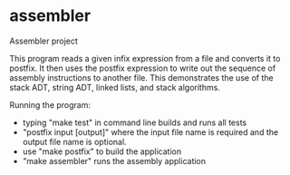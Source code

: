 # assembler
Assembler project

This program reads a given infix expression from a file and converts it to postfix. It then uses the postfix expression to write out the sequence of assembly instructions to another file.
This demonstrates the use of the stack ADT, string ADT, linked lists, and stack algorithms.

Running the program:
- typing "make test" in command line builds and runs all tests
- "postfix input [output]" where the input file name is required and the output file name is optional.
- use "make postfix" to build the application
- "make assembler" runs the assembly application
  
